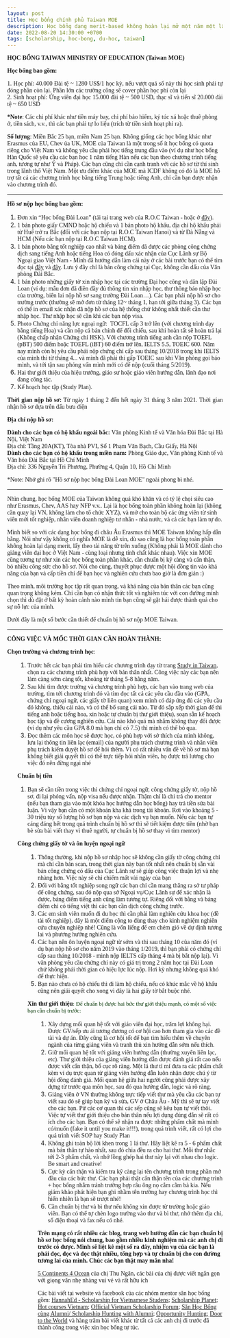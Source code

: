 ```yaml
---
layout: post
title: Học bổng chính phủ Taiwan MOE
description: Học bổng dạng merit-based không hoàn lại mở một năm một lần đối với tất cả các chuyên ngành bậc đại học, thạc sĩ và tiến sĩ. Học bổng bao gồm tiền học phí và sinh hoạt phí.
date: 2022-08-20 14:30:00 +0700
tags: [scholarship, hoc-bong, du-hoc, taiwan]
---
```

<div align="justify"><p><span style="font-family:Tahoma;"><b>HỌC BỔNG TAIWAN MINISTRY OF EDUCATION (Taiwan MOE)</b></span></p></div>

<p><strong><span style="font-family:Tahoma">Học bổng bao gồm:</span></strong>

<div align="justify"><p><span style="font-family:Tahoma;">1. Học phí: 40.000 Đài tệ ~ 1280 US$/1 học kỳ, nếu vượt quá số này thì học sinh phải tự đóng phần còn lại. Phần lớn các trường công sẽ cover phần học phí còn lại <br>2. Sinh hoạt phí: Ứng viên đại học 15.000 đài tệ ~ 500 USD, thạc sĩ và tiến sĩ 20.000 đài tệ ~ 650 USD <br> </span></p></div>
<p><span style="font-family:Tahoma"><strong>*Note</strong>: Các chi phí khác như tiền máy bay, chi phí bảo hiểm, ký túc xá hoặc thuê phòng ở, tiền sách, v.v., thì các bạn phải tự lo liệu (trích từ tiền sinh hoạt phí ra). </span></p>
<p><span style="font-family:Tahoma"><strong>Số lượng</strong>: Miền Bắc 25 bạn, miền Nam 25 bạn. Không giống các học bổng khác như Erasmus của EU, Chev ủa UK, MOE của Taiwan là một trong số ít học bổng có quota riêng cho Việt Nam và không yêu cầu phải học tiếng trung đầu vào (ví dụ như học bổng Hàn Quốc sẽ yêu cầu các bạn học 1 năm tiếng Hàn nếu các bạn theo chương trình tiếng anh, tương tự như Ý và Pháp). Các bạn cũng chỉ cần cạnh tranh với các hồ sơ từ thí sinh trong lãnh thổ Việt Nam. Một ưu điểm khác của MOE mà ICDF không có đó là MOE hỗ trợ tất cả các chương trình học bằng tiếng Trung hoặc tiếng Anh, chỉ cần bạn được nhận vào chương trình đó.</span></p>
<hr>
<p><strong><span style="font-family:Tahoma">Hồ sơ nộp học bổng bao gồm: </span></strong></p>
<ol><li><span style="font-family:Tahoma">Đơn xin “Học bổng Đài Loan” (tải tại trang web của R.O.C Taiwan - hoặc ở <a href="https://www.roc-taiwan.org/uploads/sites/98/2019/01/Form-dang-ky-xin-hoc-bong-dai-loan-2019.docx">đây</a>).</span></li>
  <li><span style="font-family:Tahoma">1 bản photo giấy CMND hoặc hộ chiếu và 1 bản photo hộ khẩu, địa chỉ hộ khẩu phải từ Huế trở ra Bắc (đối với các bạn nộp tại R.O.C Taiwan Hanoi) và từ Đà Nẵng và HCM (Nếu các bạn nộp tại R.O.C Taiwan HCM).</span></li>
  <li><span style="font-family:Tahoma">1 bản photo bằng tốt nghiệp cao nhất và bảng điểm đã được các phòng công chứng dịch sang tiếng Anh hoặc tiếng Hoa có đóng dấu xác nhận của Cục Lãnh sự Bộ Ngoại giao Việt Nam - Mình đã hướng dẫn làm cái này ở các bài trước bạn có thể tìm đọc tại <a href="https://wp.me/p5lIfD-92">đây</a> và <a href="https://wp.me/p5lIfD-7Q">đây</a>. Lưu ý đây chỉ là bản công chứng tại Cục, không cần dấu của Văn phòng Đài Bắc.</span></li>
  <li><span style="font-family:Tahoma">1 bản photo những giấy tờ xin nhập học tại các trường Đại học công và dân lập Đài Loan (ví dụ: mẫu đơn đã điền đầy đủ thông tin xin nhập học, thư thông báo nhập học của trường, biên lai nộp hồ sơ sang trường Đài Loan…). Các bạn phải nộp hồ sơ cho trường trước (thường sẽ mở đơn từ tháng 12~ tháng 1, hạn tới giữa tháng 3). Các bạn có thể in email xác nhận đã nộp hồ sơ của hệ thống chứ không nhất thiết cần thư nhập học. Thư nhập học sẽ cần khi các bạn nộp visa. </span></li>
  <li><span style="font-family:Tahoma">Photo Chứng chỉ năng lực ngoại ngữ:&nbsp; TOCFL cấp 3 trở lên (với chương trình dạy bằng tiếng Hoa) và cần nộp cả bản chính để đối chiếu, sau khi hoàn tất sẽ hoàn trả lại (Không chấp nhận Chứng chỉ HSK). Với chương trình tiếng anh cần nộp TOEFL (pBT) 500 điểm hoặc TOEFL (iBT) 60 điểm trở lên, IELTS 5.5, TOEIC 600. Năm nay mình còn bị yêu cầu phải nộp chứng chỉ cấp sau tháng 10/2018 trong khi IELTS của mình thi từ tháng 4... và mình đã phải thi gấp TOEIC sau khi Văn phòng gọi báo mình, và tới tận sau phỏng vấn mình mới có để nộp (cuối tháng 5/2019).</span></li>
  <li><span style="font-family:Tahoma">Hai thư giới thiệu của hiệu trưởng, giáo sư hoặc giáo viên hướng dẫn, lãnh đạo nơi đang công tác.</span></li><li><span style="font-family:Tahoma">Kế hoạch học tập (Study Plan).</span></li></ol>
  
<div align="justify"><p><span style="font-family:Tahoma;"><strong>Thời gian nộp hồ sơ:</strong> Từ ngày 1 tháng 2 đến hết ngày 31 tháng 3 năm 2021. Thời gian nhận hồ sơ dựa trên dấu bưu điện</span></p></div>

<div align="justify"><p><span style="font-family:Tahoma;"><strong>Địa chỉ nộp hồ sơ:</strong></span></p></div>

<div align="justify"><p><span style="font-family:Tahoma;"><strong>Dành cho các bạn có hộ khẩu ngoài bắc:</strong> Văn phòng Kinh tế và Văn hóa Đài Bắc tại Hà Nội, Việt Nam<br>Địa chỉ: Tầng 20A(KT), Tòa nhà PVI, Số 1 Phạm Văn Bạch, Cầu Giấy, Hà Nội<br><strong>Dành cho các bạn có hộ khẩu trong miền nam:</strong> Phòng Giáo dục, Văn phòng Kinh tế và Văn hóa Đài Bắc tại Hồ Chí Minh<br>Địa chỉ: 336 Nguyễn Tri Phương, Phường 4, Quận 10, Hồ Chí Minh</span></p></div>

<div align="justify"><p><span style="font-family:Tahoma;">*Note: Nhớ ghi rõ "Hồ sơ nộp học bổng Đài Loan MOE" ngoài phong bì nhé.</span></p></div>
<hr>
<p><span style="font-family: Tahoma">Nhìn chung, học bổng MOE của Taiwan không quá khó khăn và có tỷ lệ chọi siêu cao như Erasmus, Chev, AAS hay NFP v.v.. Lại là học bổng toàn phần không hoàn lại (không cần quay lại VN, không làm cho tổ chức XYZ), và mở cho toàn bộ các ứng viên từ sinh viên mới tốt nghiệp, nhân viên doanh nghiệp tư nhân - nhà nước, và cả các bạn làm tự do.</span></p>
<p><span style="font-family: Tahoma">Mình biết so với các dạng học bổng đi châu Âu Erasmus thì MOE Taiwan không hấp dẫn bằng. Nói như vậy không có nghĩa MOE là dễ xin, dù sao cũng là học bổng toàn phần không hoàn lại dạng merit, lấy theo tài năng từ trên xuống (Không phải là MOE dành cho giảng viên đại học ở Việt Nam - cùng loại nhưng tính chất khác nhau). Việc xin MOE cũng tương tự như xin các học bổng toàn phần khác, cần chuẩn bị kỹ càng và cẩn thận, bỏ nhiều công sức cho hồ sơ. Nói cho cùng, thuyết phục được một hội đồng tin vào khả năng của bạn và cấp tiền chỉ để bạn học và nghiên cứu chưa bao giờ là đơn giản :)</span></span></p>
<p><span style="font-family: Tahoma">Theo mình, môi trường học tập rất quan trọng, và khả năng của bản thân các bạn cũng quan trọng không kém. Chỉ cần bạn có nhận thức tốt và nghiêm túc với con đường mình chọn thì dù đặt ở bất kỳ hoàn cảnh nào mình tin bạn cũng sẽ gặt hái được thành quả cho sự nỗ lực của mình.</span></p>
<p><span style="font-family: Tahoma">Dưới đây là một số bước cần thiết để chuẩn bị hồ sơ nộp MOE Taiwan.</span></p>
<hr>
<p><strong><span style="font-family: Tahoma">CÔNG VIỆC VÀ MỐC THỜI GIAN CẦN HOÀN THÀNH:</span></strong></p>
<p><span style="font-family: Tahoma"><strong>Chọn trường và chương trình học</strong>:</p>
<ol>
<ol>
<li><span style="font-family: Tahoma">Trước hết các bạn phải tìm hiểu các chương trình dạy từ trang <a href="https://www.studyintaiwan.org">Study in Taiwan</a>, chọn ra các chương trình phù hợp với bản thân nhất. Công việc này các bạn nên làm càng sớm càng tốt, khoảng từ tháng 5-8 hằng năm.</span></li>
<li><span style="font-family: Tahoma;">Sau khi tìm được trường và chương trình phù hợp, các bạn vào trang web của trường, tìm tới chương trình đó và tìm đọc tất cả các yêu cầu đầu vào (GPA, chứng chỉ ngoại ngữ, các giấy tờ liên quan) xem mình có đáp ứng đủ các yêu cầu đó không, thiếu cái nào, và có thể bổ sung cái nào. Từ đó sắp xếp thời gian để thi tiếng anh hoặc tiếng hoa, xin hoặc tự chuẩn bị thư giới thiệu), soạn sẵn kế hoạch học tập và đề cương nghiên cứu. Cái nào khó quá mà nhắm không thay đổi được (ví dụ như yêu cầu GPA 8.0 mà bạn chỉ có 7.5) thì mình có thể bỏ qua.</span></li>
<li><span style="font-family: Tahoma">Đọc thêm các môn học sẽ được học, có phù hợp với sở thích của mình không, lưu lại thông tin liên lạc (email) của người phụ trách chương trình và nhân viên phụ trách kiểm duyệt hồ sơ để hỏi thêm. Vì có rất nhiều vấn đề về hồ sơ mà bạn không biết giải quyết thì có thể trực tiếp hỏi nhân viên, họ được trả lương cho việc đó nên đừng ngại nhé</span></li>
</ol>
<p><span style="font-family: Tahoma"><strong>Chuẩn bị tiền</strong></span></p>
<ol>
<li><span style="font-family: Tahoma">Bạn sẽ cần tiền trong việc thi chứng chỉ ngoại ngữ, công chứng giấy tờ, nộp hồ sơ, đi lại phỏng vấn, nộp visa nếu được nhận. Thậm chí là chi trả cho mentor (nếu bạn tham gia vào một khóa học hướng dẫn học bổng) hay trả tiền sửa bài luận. Vì vậy bạn cần có một khoản kha khá trong tài khoản. Rơi vào khoảng 5 - 30 triệu tùy số lượng hồ sơ bạn nộp và các dịch vụ bạn muốn. Nếu các bạn tự cáng đáng hết trong quá trình chuẩn bị hồ sơ thì sẽ tiết kiệm được tiền (nhờ bạn bè sửa bài viết thay vì thuê người, tự chuẩn bị hồ sơ thay vì tìm mentor)</span></li>
</ol>
<p><span style="font-family: Tahoma"><strong>Công chứng giấy tờ và ôn luyện ngoại ngữ</strong>
<ol>
<ol>
<li><span style="font-family: Tahoma">Thông thường, khi nộp hồ sơ nhập học sẽ không cần giấy tờ công chứng chỉ mà chỉ cần bản scan, trong thời gian này bạn tốt nhất nên chuẩn bị sẵn vài bản công chứng có dấu của Cục Lãnh sự sẽ giúp công việc thuận lợi và nhẹ nhàng hơn. Việc này sẽ chỉ chiếm mất vài ngày của bạn</span></li>
<li><span style="font-family: Tahoma">Đối với bằng tốt nghiệp song ngữ các bạn chỉ cần mang thẳng ra sở tư pháp để công chứng, sau đó nộp qua sở Ngoại vụ/Cục Lãnh sự để xác nhận là được, bảng điểm tiếng anh cũng làm tương tự. Riêng đối với bằng và bảng điểm chỉ có tiếng việt thì các bạn cần dịch công chứng trước.</span></li>
<li><span style="font-family: Tahoma">Các em sinh viên muốn đi du học thì cần phải làm nghiên cứu khoa học (đề tài tốt nghiệp), đây là một điểm cộng to đùng thay cho kinh nghiệm nghiên cứu chuyên nghiệp nhé! Cũng là vốn liếng để em chém gió về dự định tương lai và phương hướng nghiên cứu.</span></li>
<li><span style="font-family: Tahoma">Các bạn nên ôn luyện ngoại ngữ từ sớm và thi sau tháng 10 của năm đó (ví dụ bạn nộp hồ sơ cho năm 2019 vào tháng 1/2019, thì bạn phải có chứng chỉ cấp sau tháng 10/2018 - mình nộp IELTS cấp tháng 4 mà bị bắt nộp lại). Vì văn phòng yêu cầu chứng chỉ này có giá trị trong 2 năm học tại Đài Loan chứ không phải thời gian có hiệu lực lúc nộp. Hơi kỳ nhưng không quá khó để thực hiện.</span></li>
<li><span style="font-family: Tahoma">Bạn nào chưa có hộ chiếu thì đi làm hộ chiếu, nếu có khúc mắc về hộ khẩu cũng nên giải quyết cho xong vì đây là hai giấy tờ bắt buộc nhé.</span></li>
</ol>
<p><span style="font-family: Tahoma"><strong>Xin thư giới thiệu</strong><span style="font-size: 95%; color: #003300; font-family: Tahoma;">: Để chuẩn bị được hai bức thư giới thiệu mạnh, có một số việc bạn cần chuẩn bị trước:</span>
<ol>
<ol>
<li><span style="font-family: Tahoma">Xây dựng mối quan hệ tốt với giáo viên đại học, trăm lợi không hại. Được GV/sếp ưu ái tương đương có cơ hội cao hơn tham gia vào các đề tài và dự án. Đây cũng là cơ hội tốt để bạn tìm hiểu thêm về chuyên ngành của từng giảng viên và tranh thủ xin hướng dẫn sớm nếu thích.</span></li>
<li><span style="font-family: Tahoma">Giữ mối quan hệ tốt với giảng viên hướng dẫn (thường xuyên liên lạc, etc). Thư giới thiệu của giảng viên hướng dẫn được đánh giá rất cao nếu được viết cẩn thận, bố cục rõ ràng. Một lá thư tỉ mỉ đưa ra các phẩm chất kèm ví dụ trực quan từ giảng viên hướng dẫn luôn nhận được chú ý từ hội đồng đánh giá. Mối quan hệ giữa hai người cũng phải được xây dựng từ trước qua môn học, sau đó qua hướng dẫn, logic và rõ ràng.</span></li>
<li><span style="font-family: Tahoma">Giảng viên ở VN thường không trực tiếp viết thư mà yêu cầu các bạn tự viết sau đó sẽ giúp bạn ký và sửa, GV ở Châu Âu - Mỹ thì sẽ tự tay viết cho các bạn. Pử các cơ quan thì các sếp cũng sẽ kêu bạn tự viết thôi. Việc tự viết thư giới thiệu cho bản thân nếu lợi dụng đúng đắn sẽ rất có ích cho các bạn. Bạn có thể sẽ nhận ra được những phẩm chất mà mình có/muốn (fake it until you make it!!!), trong quá trình viết, rất có lợi cho quá trình viết SOP hay Study Plan</span></li>
<li><span style="font-family: Tahoma">Không ghi toàn bộ lời khen trong 1 lá thư. Hãy liệt kê ra 5 - 6 phẩm chất mà bản thân tự hào nhất, sau đó chia đều ra cho hai thư. Mỗi thư nhắc tới 2-3 phẩm chất, và nhớ lồng ghép hai thư này lại với nhau cho logic. Be smart and creative!</span></li>
<li><span style="font-family: Tahoma">Cực kỳ cẩn thận và kiểm tra kỹ càng lại tên chương trình trong phần mở đầu của các bức thư. Các bạn phải thật cẩn thận tên của các chương trình + học bổng nhằm tránh trường hợp râu ông nọ cắm cằm bà kia. Nếu giám khảo phát hiện bạn ghi nhầm tên trường hay chương trình học thì hiển nhiên là bạn sẽ trượt nhé!</span></li>
<li><span style="font-family: Tahoma">Cần chuẩn bị thư và bì thư nếu không xin được từ trường hoặc giáo viên. Bạn có thể tự chèn logo trường vào thư và bì thư, nhớ thêm địa chỉ, số điện thoại và fax nếu có nhé.</span></li>
</ol>
<p><span style="font-family: Tahoma"><strong>Trên mạng có rất nhiều các blog, trang web hướng dẫn các bạn chuẩn bị hồ sơ học bổng nói chung, bao gồm nhiều kinh nghiệm mà các anh chị đi trước có được. Mình sẽ liệt kê một số ra đây, nhiệm vụ của các bạn là phải đọc, đọc và đọc thật nhiều, tổng hợp và tự chuẩn bị cho con đường tương lai của mình. Chúc các bạn thật may mắn nha! </span></strong>
<p><span style="font-family: Tahoma"><a href="https://5continents4oceans.com">5 Continents 4 Ocean</a> của chị Thu Ngân, các bài của chị được viết ngắn gọn với giọng văn nhẹ nhàng vui vẻ và rất hữu ích</span></p>
<p><span style="font-family: Tahoma">Các bài viết tại website và facebook của các nhóm mentor săn học bổng gồm: <a href="https://hannahed.co">HannahEd - Scholarship for Vietnamese Studens</a>; <a href="https://scholarshipplanet.info/vi/">Scholarship Planet</a>; <a href="https://www.hotcourses.vn">Hot courses Vietnam</a>; <a href="https://www.facebook.com/official.vietnam.scholarship.forum/">Official Vietnam Scholarship Forum</a>; <a href="http://www.facebook.com/ScholarshipHuntingwithAlumni">Săn Học Bổng cùng Alumni/ Scholarship Hunting with Alumni</a>; <a href="https://www.facebook.com/DuHocSanHocBong">Opportunity Hunting;</a>&nbsp;<a href="https://www.facebook.com/doortotherworld/">Door to the World</a> và hàng trăm bài viết khác từ tất cả các anh chị đi trước đã thành công trong việc xin học bổng tự túc.</span></p>

